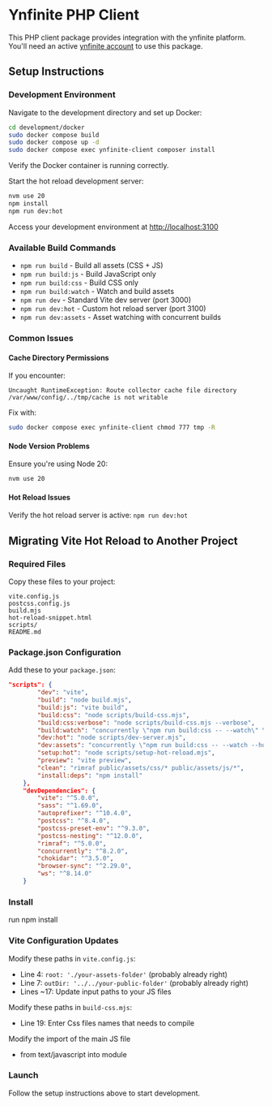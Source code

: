 # Ynfinite PHP Client

This PHP client package provides integration with the ynfinite platform. You'll need an active [ynfinite account](https://www.ynfinite.de/) to use this package.

## Setup Instructions

### Development Environment

Navigate to the development directory and set up Docker:

```bash
cd development/docker
sudo docker compose build
sudo docker compose up -d
sudo docker compose exec ynfinite-client composer install
```

Verify the Docker container is running correctly.

Start the hot reload development server:

```bash
nvm use 20
npm install
npm run dev:hot
```

Access your development environment at [http://localhost:3100](http://localhost:3100/)

### Available Build Commands

-   `npm run build` - Build all assets (CSS + JS)
-   `npm run build:js` - Build JavaScript only
-   `npm run build:css` - Build CSS only
-   `npm run build:watch` - Watch and build assets
-   `npm run dev` - Standard Vite dev server (port 3000)
-   `npm run dev:hot` - Custom hot reload server (port 3100)
-   `npm run dev:assets` - Asset watching with concurrent builds

### Common Issues

#### Cache Directory Permissions

If you encounter:

```
Uncaught RuntimeException: Route collector cache file directory /var/www/config/../tmp/cache is not writable
```

Fix with:

```bash
sudo docker compose exec ynfinite-client chmod 777 tmp -R
```

#### Node Version Problems

Ensure you're using Node 20:

```bash
nvm use 20
```

#### Hot Reload Issues

Verify the hot reload server is active: `npm run dev:hot`

## Migrating Vite Hot Reload to Another Project

### Required Files

Copy these files to your project:

```
vite.config.js
postcss.config.js
build.mjs
hot-reload-snippet.html
scripts/
README.md
```

### Package.json Configuration

Add these to your `package.json`:

```json
"scripts": {
		"dev": "vite",
		"build": "node build.mjs",
		"build:js": "vite build",
		"build:css": "node scripts/build-css.mjs",
		"build:css:verbose": "node scripts/build-css.mjs --verbose",
		"build:watch": "concurrently \"npm run build:css -- --watch\" \"vite build --watch\"",
		"dev:hot": "node scripts/dev-server.mjs",
		"dev:assets": "concurrently \"npm run build:css -- --watch --hot\" \"vite build --watch\"",
		"setup:hot": "node scripts/setup-hot-reload.mjs",
		"preview": "vite preview",
		"clean": "rimraf public/assets/css/* public/assets/js/*",
		"install:deps": "npm install"
	},
	"devDependencies": {
		"vite": "^5.0.0",
		"sass": "^1.69.0",
		"autoprefixer": "^10.4.0",
		"postcss": "^8.4.0",
		"postcss-preset-env": "^9.3.0",
		"postcss-nesting": "^12.0.0",
		"rimraf": "^5.0.0",
		"concurrently": "^8.2.0",
		"chokidar": "^3.5.0",
		"browser-sync": "^2.29.0",
		"ws": "^8.14.0"
	}
```

### Install

run npm install

### Vite Configuration Updates

Modify these paths in `vite.config.js`:

-   Line 4: `root: './your-assets-folder'` (probably already right)
-   Line 7: `outDir: '../../your-public-folder'` (probably already right)
-   Lines ~17: Update input paths to your JS files

Modify these paths in `build-css.mjs`:

-   Line 19: Enter Css files names that needs to compile

Modify the import of the main JS file

-   from text/javascript into module

### Launch

Follow the setup instructions above to start development.
